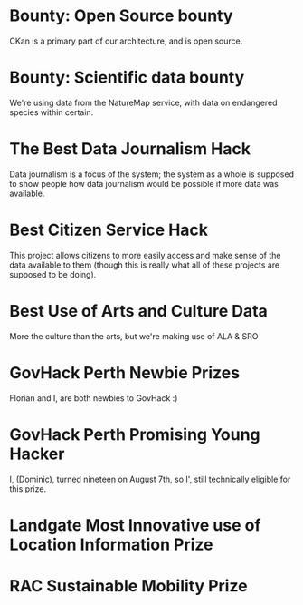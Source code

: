 # Bounty: Open Source bounty
CKan is a primary part of our architecture, and is open source.

# Bounty: Scientific data bounty
We're using data from the NatureMap service, with data on endangered species within certain.

# The Best Data Journalism Hack
Data journalism is a focus of the system; the system as a whole is supposed to show people how data journalism would be possible if more data was available.

# Best Citizen Service Hack
This project allows citizens to more easily access and make sense of the data available to them (though this is really what all of these projects are supposed to be doing).

# Best Use of Arts and Culture Data
More the culture than the arts, but we're making use of ALA & SRO 

# GovHack Perth Newbie Prizes
Florian and I, are both newbies to GovHack :)

# GovHack Perth Promising Young Hacker
I, (Dominic), turned nineteen on August 7th, so I', still technically eligible for this prize.

# Landgate Most Innovative use of Location Information Prize


# RAC Sustainable Mobility Prize



